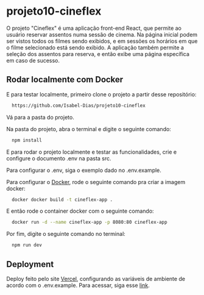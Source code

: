 # projeto10-cineflex

O projeto "Cineflex" é uma aplicação front-end React, que permite ao usuário reservar assentos numa sessão de cinema. Na página inicial podem ser vistos todos os filmes sendo exibidos, e em sessões os horários em que o filme selecionado está sendo exibido. A aplicação também permite a seleção dos assentos para reserva, e então exibe uma página específica em caso de sucesso. 

## Rodar localmente com Docker

E para testar localmente, primeiro clone o projeto a partir desse repositório:
```bash
  https://github.com/Isabel-Dias/projeto10-cineflex
```

Vá para a pasta do projeto.

Na pasta do projeto, abra o terminal e digite o seguinte comando:


```bash
  npm install
```

E para rodar o projeto localmente e testar as funcionalidades, crie e configure o documento .env na pasta src. 

Para configurar o .env, siga o exemplo dado no .env.example.

Para configurar o [Docker](https://www.docker.com/), rode o seguinte comando pra criar a imagem docker:

```bash
  docker docker build -t cineflex-app . 
```
E então rode o container docker com o seguinte comando:

```bash
  docker run -d --name cineflex-app -p 8080:80 cineflex-app
```

Por fim, digite o seguinte comando no terminal:

```bash
  npm run dev
```
## Deployment

Deploy feito pelo site [Vercel](https://www.google.com/url?sa=t&rct=j&q=&esrc=s&source=web&cd=&cad=rja&uact=8&ved=2ahUKEwiJyJfUvJeEAxW4lJUCHcERAC4QFnoECAgQAQ&url=https%3A%2F%2Fvercel.com%2F&usg=AOvVaw0IyxhwoD9uGvLBGqylHAlt&opi=89978449), configurando as variáveis de ambiente de acordo com o .env.example. Para acessar, siga esse [link](https://projeto10-cineflex-one-jet.vercel.app/).